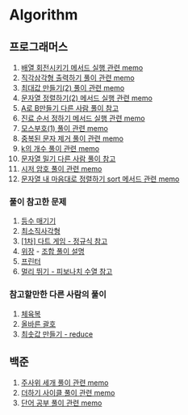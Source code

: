 # Algorithm


## 프로그래머스

1. [배열 회전시키기 메서드 실행 관련 memo](https://github.com/jaeyeong815/Algorithm/commit/bc5f435e15634141bdde2e9cb72d193042892db0#r98305488) <br>
2. [직각삼각형 출력하기 풀이 관련 memo](https://github.com/jaeyeong815/Algorithm/commit/4ae0b37667d423eb84c62c2610a62a0942348c7d#r98378563) <br>
3. [최대값 만들기(2) 풀이 관련 memo](https://github.com/jaeyeong815/Algorithm/commit/0ae9b21a45f1e5e02a9671d8483fefd44d17ca5f#r98533615) <br>
4. [문자열 정렬하기(2) 메서드 실행 관련 memo](https://github.com/jaeyeong815/Algorithm/commit/13893afe883e90b3d3551712f4e3c123f94e7bf3#r98693046) <br>
5. [A로 B만들기 다른 사람 풀이 참고](https://github.com/jaeyeong815/Algorithm/commit/5632ef7ddc4d31d978270862f8587581b1c08799#r98826635) <br>
6. [진료 순서 정하기 메서드 실행 관련 memo](https://github.com/jaeyeong815/Algorithm/commit/cfac14156f29137b1a9a4992837cc73ddd50172a#r98827396) <br>
7. [모스부호(1) 풀이 관련 memo](https://github.com/jaeyeong815/Algorithm/commit/3871eb4120460901e41749b8ec5b2bcba05ebd7d#r98988299) <br>
8. [중복된 문자 제거 풀이 관련 memo](https://github.com/jaeyeong815/Algorithm/commit/20532663fd2894d0e76d91e2cc96e706d79a22dc#r98988837) <br>
9. [k의 개수 풀이 관련 memo](https://github.com/jaeyeong815/Algorithm/commit/d4f81fc4fe318241e79c5ef7fe06b9b615b7e2c2#r99341747) <br>
10. [문자열 밀기 다른 사람 풀이 참고](https://github.com/jaeyeong815/Algorithm/commit/64ea212082a45006ca1b331560befd061129c7fe#commitcomment-100647511) <br>
11. [시저 암호 풀이 관련 memo](https://github.com/jaeyeong815/Algorithm/commit/d7ae4c71718d4f4c59a35a6f67cb5ace84e7296c#commitcomment-103558543) <br>
12. [문자열 내 마음대로 정렬하기 sort 메서드 관련 memo](https://github.com/jaeyeong815/Algorithm/commit/c402aced6660a626c05689482e226a67eab078be#commitcomment-104159949)

### 풀이 참고한 문제
1. [등수 매기기](https://github.com/jaeyeong815/Algorithm/commit/9c9119a8ed9df96c238b773ab73a2094af5df257) <br>
2. [최소직사각형](https://github.com/jaeyeong815/Algorithm/commit/765433689d4f131fe95c3c8ce2055136b791c279#commitcomment-104637135) <br>
3. [[1차] 다트 게임 - 정규식 참고](https://github.com/jaeyeong815/Algorithm/commit/49767d16372022cfd8e5368ee714f2f6f774cef1#commitcomment-104806991) <br>
4. [위장](https://github.com/jaeyeong815/Algorithm/blob/main/%ED%94%84%EB%A1%9C%EA%B7%B8%EB%9E%98%EB%A8%B8%EC%8A%A4/lv2/42578.%E2%80%85%EC%9C%84%EC%9E%A5/%EC%9C%84%EC%9E%A5.js) - [조합 풀이 설명](https://school.programmers.co.kr/questions/31757) <br>
5. [프린터](https://github.com/jaeyeong815/Algorithm/commit/f53f028e18cbbf32bdb5924c478b516fb17a11d8#commitcomment-108538737) <br>
6. [멀리 뛰기 - 피보나치 수열 참고](https://github.com/jaeyeong815/Algorithm/commit/f17ef389c457646572222568e46e713ec3ee3e0d#commitcomment-108541582)

### 참고할만한 다른 사람의 풀이
1. [체육복](https://github.com/jaeyeong815/Algorithm/commit/9c85c5068eda1b757a703f82abbe2b34525c6b36#commitcomment-106172987) <br>
2. [올바른 괄호](https://github.com/jaeyeong815/Algorithm/commit/1d2d219274a57c977ee1e67bac94ee517529e8ea#commitcomment-106322447) <br>
3. [최솟값 만들기 - reduce](https://github.com/jaeyeong815/Algorithm/commit/1b9bcf50ffb3037397157077be49b446e161345b#r106686252)

## 백준

1. [주사위 세개 풀이 관련 memo](https://github.com/jaeyeong815/Algorithm/commit/6b902e4feca24abed0d3e11390af023651d71cfc#r99343416) <br>
2. [더하기 사이클 풀이 관련 memo](https://github.com/jaeyeong815/Algorithm/commit/48b9cd26d6fbe4eae4ca162b3eb319ee3ca56073#commitcomment-99924849) <br>
3. [단어 공부 풀이 관련 memo](https://github.com/jaeyeong815/Algorithm/commit/32ec27145c96f7c07160d88531eb60cfee1cfb96#commitcomment-100653367)
